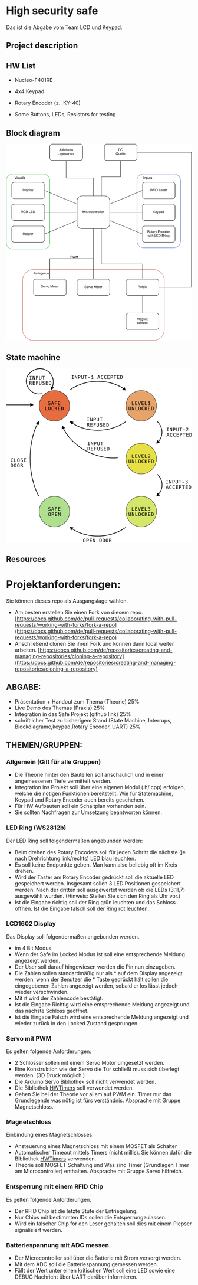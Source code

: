 # High security safe

Das ist die Abgabe vom Team LCD und Keypad.


## Project description


## HW List

- Nucleo-F401RE
- 4x4 Keypad
- Rotary Encoder (z.. KY-40)

- Some Buttons, LEDs, Resistors for testing

## Block diagram

![Block diagram for the safe](assets/safe-block-diagram.svg)

## State machine

![Finite State Machine for the safe](assets/safe-state-diagram.png)


## Resources



# Projektanforderungen:

Sie können dieses repo als Ausgangslage wählen. 
- Am besten erstellen Sie einen Fork von diesem repo. [https://docs.github.com/de/pull-requests/collaborating-with-pull-requests/working-with-forks/fork-a-repo](https://docs.github.com/de/pull-requests/collaborating-with-pull-requests/working-with-forks/fork-a-repo)
- Anschließend clonen Sie ihren Fork und können dann local weiter arbeiten. [https://docs.github.com/de/repositories/creating-and-managing-repositories/cloning-a-repository](https://docs.github.com/de/repositories/creating-and-managing-repositories/cloning-a-repository)

## ABGABE:
- Präsentation + Handout zum Thema (Theorie) 25%
- Live Demo des Themas (Praxis) 25%
- Integration in das Safe Projekt (github link) 25%
- schriftlicher Test zu bisherigem Stand (State Machine, Interrups, Blockdiagrame,keypad,Rotary Encoder, UART) 25% 

## THEMEN/GRUPPEN:

### Allgemein (Gilt für alle Gruppen)
- Die Theorie hinter den Bauteilen soll anschaulich und in einer angemessenen Tiefe vermittelt werden.
- Integration ins Projekt soll über eine eigenen Modul (.h/.cpp) erfolgen, welche die nötigen Funktionen bereitstellt. Wie für Statemachine, Keypad und Rotary Encoder auch bereits geschehen.
- Für HW Aufbauten soll ein Schaltplan vorhanden sein.
- Sie sollten Nachfragen zur Umsetzung beantworten können.

### LED Ring (WS2812b)
Der LED Ring soll folgendermaßen angebunden werden:
- Beim drehen des Rotary Encoders soll für jeden Schritt die nächste (je nach Drehrichtung link/rechts) LED blau leuchten. 
- Es soll keine Endpunkte geben. Man kann also beliebig oft im Kreis drehen.
- Wird der Taster am Rotary Encoder gedrückt soll die aktuelle LED gespeichert werden. Insgesamt sollen 3 LED Positionen gespeichert werden. Nach der dritten soll ausgewertet werden ob die LEDs (3,11,7) ausgewählt wurden. (Hinweis: Stellen Sie sich den Ring als Uhr vor.)
- Ist die Eingabe richtig soll der Ring grün leuchten und das Schloss öffnen. Ist die Eingabe falsch soll der Ring rot leuchten.

### LCD1602 Display
Das Display soll folgendermaßen angebunden werden.

- im 4 Bit Modus
- Wenn der Safe im Locked Modus ist soll eine entsprechende Meldung angezeigt werden.
- Der User soll darauf hingewiesen werden die Pin nun einzugeben.
- Die Zahlen sollen standardmäßig nur als * auf dem Display angezeigt werden, wenn der Benutzer die * Taste gedrückt hält sollen die eingegebenen Zahlen angezeigt werden, sobald er los lässt jedoch wieder verschwinden.
- Mit # wird der Zahlencode bestätigt.
- Ist die Eingabe Richtig wird eine entsprechende Meldung angezeigt und das nächste Schloss geöffnet.
- Ist die Eingabe Falsch wird eine entsprechende Meldung angezeigt und wieder zurück in den Locked Zustand gesprungen.


### Servo mit PWM 
Es gelten folgende Anforderungen:
- 2 Schlösser sollen mit einem Servo Motor umgesetzt werden.
- Eine Konstruktion wie der Servo die Tür schließt muss sich überlegt werden. (3D Druck möglich.)
- Die Arduino Servo Bibliothek soll nicht verwendet werden.
- Die Bibliothek [HWTimers](https://github.com/stm32duino/Arduino_Core_STM32/wiki/HardwareTimer-library) soll verwendet werden.
- Gehen Sie bei der Theorie vor allem auf PWM ein. Timer nur das Grundlegende was nötig ist fürs verständnis. Absprache mit Gruppe Magnetschloss.

### Magnetschloss 

Einbindung eines Magnetschlosses:

- Ansteuerung eines Magnetschloss mit einem MOSFET als Schalter
- Automatischer Timeout mittels Timers (nicht millis). Sie können dafür die Bibliothek [HWTimers](https://github.com/stm32duino/Arduino_Core_STM32/wiki/HardwareTimer-library) verwenden. 
- Theorie soll MOSFET Schaltung und Was sind Timer (Grundlagen Timer am Microcontroller) enthalten. Absprache mit Gruppe Servo hilfreich.

### Entsperrung mit einem RFID Chip

Es gelten folgende Anforderungen.
- Der RFID Chip ist die letzte Stufe der Entriegelung.
- Nur Chips mit bestimmten IDs sollen die Entsperrungzulassen.
- Wird ein falscher Chip for den Leser gehalten soll dies mit einem Piepser signalisiert werden.



### Batteriespannung mit ADC messen.
- Der Microcontroller soll über die Batterie mit Strom versorgt werden. 
- Mit dem ADC soll die Batteriespannung gemessen werden.
- Fällt der Wert unter einen kritischen Wert soll eine LED sowie eine DEBUG Nachricht über UART darüber informieren.
